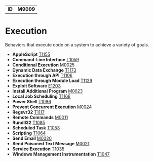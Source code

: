 |||
|--|-----|
|**ID**|**M9009**|

# Execution #
Behaviors that execute code on a system to achieve a variety of goals.

* **AppleScript** [T1155](https://github.com/MBCProject/mbc-markdown/blob/master/execution/applescript.md)
* **Command-Line Interface** [T1059](https://github.com/MBCProject/mbc-markdown/blob/master/execution/command-line.md)
* **Conditional Execution** [M0025](https://github.com/MBCProject/mbc-markdown/blob/master/execution/conditional-execute.md)
* **Dynamic Data Exchange** [T1173](https://github.com/MBCProject/mbc-markdown/blob/master/execution/dynamic-data-ex.md)
* **Execution through API** [T1106](https://github.com/MBCProject/mbc-markdown/blob/master/execution/execution-via-api.md)
* **Execution through Module Load** [T1129](https://github.com/MBCProject/mbc-markdown/blob/master/execution/execution-via-module-load.md)
* **Exploit Software** [E1203](https://github.com/MBCProject/mbc-markdown/blob/master/execution/exploit-software.md)
* **Install Additional Program** [M0023](https://github.com/MBCProject/mbc-markdown/blob/master/execution/install-prog.md)
* **Local Job Scheduling** [T1168](https://github.com/MBCProject/mbc-markdown/blob/master/execution/local-job-sch.md)
* **Power Shell** [T1086](https://github.com/MBCProject/mbc-markdown/blob/master/execution/power-shell.md)
* **Prevent Concurrent Execution** [M0024](https://github.com/MBCProject/mbc-markdown/blob/master/execution/prevent-concurrent-exe.md)
* **Regsvr32** [T1117](https://github.com/MBCProject/mbc-markdown/blob/master/defense-evasion/regsvr32.md)
* **Remote Commands** [M0011](https://github.com/MBCProject/mbc-markdown/blob/master/execution/remote-commands.md)
* **Rundll32** [T1085](https://github.com/MBCProject/mbc-markdown/blob/master/defense-evasion/rundll32.md)
* **Scheduled Task** [T1053](https://github.com/MBCProject/mbc-markdown/blob/master/execution/scheduled-task.md)
* **Scripting** [T1064](https://github.com/MBCProject/mbc-markdown/blob/master/execution/scripting.md)
* **Send Email** [M0020](https://github.com/MBCProject/mbc-markdown/blob/master/execution/send-email.md)
* **Send Poisoned Text Message** [M0021](https://github.com/MBCProject/mbc-markdown/blob/master/execution/send-poison-text-msg.md)
* **Service Execution** [T1035](https://github.com/MBCProject/mbc-markdown/blob/master/execution/service-exe.md)
* **Windows Management Instrumentation** [T1047](https://github.com/MBCProject/mbc-markdown/blob/master/execution/windows-mgt-inst.md)